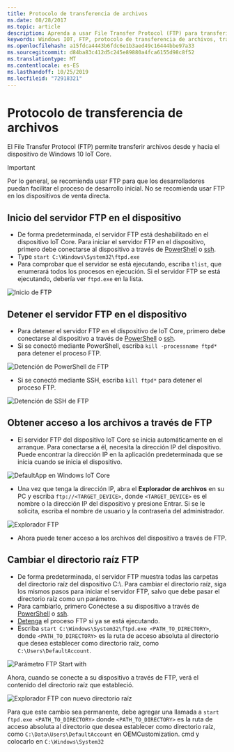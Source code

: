 ```yaml
---
title: Protocolo de transferencia de archivos
ms.date: 08/28/2017
ms.topic: article
description: Aprenda a usar File Transfer Protocol (FTP) para transferir archivos a y desde sus dispositivos.
keywords: Windows IOT, FTP, protocolo de transferencia de archivos, transferencia de archivos, dispositivos
ms.openlocfilehash: a15fdca4443b6fdc6e1b3aed49c16444bbe97a33
ms.sourcegitcommit: d84ba83c412d5c245e89880a4fca6155d98c8f52
ms.translationtype: MT
ms.contentlocale: es-ES
ms.lasthandoff: 10/25/2019
ms.locfileid: "72918321"
---
```

# <a name="file-transfer-protocol"></a>Protocolo de transferencia de archivos
El File Transfer Protocol (FTP) permite transferir archivos desde y hacia el dispositivo de Windows 10 IoT Core.

> [!IMPORTANT]
> Por lo general, se recomienda usar FTP para que los desarrolladores puedan facilitar el proceso de desarrollo inicial. No se recomienda usar FTP en los dispositivos de venta directa.

## <a name="starting-the-ftp-server-on-your-device"></a>Inicio del servidor FTP en el dispositivo
* De forma predeterminada, el servidor FTP está deshabilitado en el dispositivo IoT Core.  Para iniciar el servidor FTP en el dispositivo, primero debe conectarse al dispositivo a través de [PowerShell](../connect-your-device/PowerShell.md) o [ssh](../connect-your-device/SSH.md).
* Type `start C:\Windows\System32\ftpd.exe`
* Para comprobar que el servidor se está ejecutando, escriba `tlist`, que enumerará todos los procesos en ejecución.  Si el servidor FTP se está ejecutando, debería ver `ftpd.exe` en la lista.

![Inicio de FTP](../media/ftp/ftp_start.png)

## <a name="stopping-the-ftp-server-on-your-devicea-namestopftp"></a>Detener el servidor FTP en el dispositivo<a name="stopftp"/>
* Para detener el servidor FTP en el dispositivo de IoT Core, primero debe conectarse al dispositivo a través de [PowerShell](../connect-your-device/PowerShell.md) o [ssh](../connect-your-device/SSH.md).
* Si se conectó mediante PowerShell, escriba `kill -processname ftpd*` para detener el proceso FTP.

![Detención de PowerShell de FTP](../media/ftp/ftp_kill_powershell.png)

* Si se conectó mediante SSH, escriba `kill ftpd*` para detener el proceso FTP.

![Detención de SSH de FTP](../media/ftp/ftp_kill_ssh.png)

## <a name="accessing-your-files-over-ftp"></a>Obtener acceso a los archivos a través de FTP
* El servidor FTP del dispositivo IoT Core se inicia automáticamente en el arranque.  Para conectarse a él, necesita la dirección IP del dispositivo.  Puede encontrar la dirección IP en la aplicación predeterminada que se inicia cuando se inicia el dispositivo.

![DefaultApp en Windows IoT Core](../media/ftp/DefaultApp.png)

* Una vez que tenga la dirección IP, abra el **Explorador de archivos** en su PC y escriba `ftp://<TARGET_DEVICE>`, donde `<TARGET_DEVICE>` es el nombre o la dirección IP del dispositivo y presione Entrar.  Si se le solicita, escriba el nombre de usuario y la contraseña del administrador.

![Explorador FTP](../media/ftp/ftp_explorer.png)

* Ahora puede tener acceso a los archivos del dispositivo a través de FTP.

## <a name="changing-the-root-ftp-directory"></a>Cambiar el directorio raíz FTP
* De forma predeterminada, el servidor FTP muestra todas las carpetas del directorio raíz del dispositivo C:\\.  Para cambiar el directorio raíz, siga los mismos pasos para iniciar el servidor FTP, salvo que debe pasar el directorio raíz como un parámetro.
* Para cambiarlo, primero Conéctese a su dispositivo a través de [PowerShell](../connect-your-device/PowerShell.md) o [ssh](../connect-your-device/SSH.md).
* [Detenga](#stopftp) el proceso FTP si ya se está ejecutando.
* Escriba `start C:\Windows\System32\ftpd.exe <PATH_TO_DIRECTORY>`, donde `<PATH_TO_DIRECTORY>` es la ruta de acceso absoluta al directorio que desea establecer como directorio raíz, como `C:\Users\DefaultAccount`.

![Parámetro FTP Start with](../media/ftp/ftp_start_parameter.png)

Ahora, cuando se conecte a su dispositivo a través de FTP, verá el contenido del directorio raíz que estableció.

![Explorador FTP con nuevo directorio raíz](../media/ftp/ftp_explorer_parameter.png)

Para que este cambio sea permanente, debe agregar una llamada a `start ftpd.exe <PATH_TO_DIRECTORY>` donde `<PATH_TO_DIRECTORY>` es la ruta de acceso absoluta al directorio que desea establecer como directorio raíz, como `C:\Data\Users\DefaultAccount` en OEMCustomization. cmd y colocarlo en `C:\Windows\System32`

